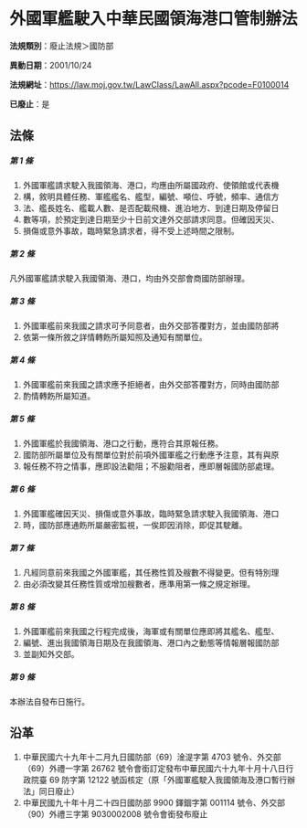 # 外國軍艦駛入中華民國領海港口管制辦法

**法規類別**：廢止法規＞國防部

**異動日期**：2001/10/24  

**法規網址**：https://law.moj.gov.tw/LawClass/LawAll.aspx?pcode=F0100014

**已廢止**：是



## 法條
##### 第 1 條
1. 外國軍艦請求駛入我國領海、港口，均應由所屬國政府、使領館或代表機
1. 構，敘明具體任務、軍艦艦名、艦型，編號、噸位、呼號，頻率、通信方
1. 法、艦長姓名、艦載人數、是否配載飛機、進泊地方、到達日期及停留日
1. 數等項，於預定到達日期至少十日前文達外交部請求同意。但確因天災、
1. 損傷或意外事故，臨時緊急請求者，得不受上述時間之限制。

##### 第 2 條
凡外國軍艦請求駛入我國領海、港口，均由外交部會商國防部辦理。

##### 第 3 條
1. 外國軍艦前來我國之請求可予同意者，由外交部答覆對方，並由國防部將
1. 依第一條所敘之詳情轉飭所屬知照及通知有關單位。

##### 第 4 條
1. 外國軍艦前來我國之請求應予拒絕者，由外交部答覆對方，同時由國防部
1. 酌情轉飭所屬知道。

##### 第 5 條
1. 外國軍艦於我國領海、港口之行動，應符合其原報任務。
1. 國防部所屬單位及有關單位對於前項外國軍艦之行動應予注意，其有與原
1. 報任務不符之情事，應即設法勸阻；不服勸阻者，應即層報國防部處理。

##### 第 6 條
1. 外國軍艦確因天災、損傷或意外事故，臨時緊急請求駛入我國領海、港口
1. 時，國防部應通飭所屬嚴密監視，一俟即因消除，即促其駛離。

##### 第 7 條
1. 凡經同意前來我國之外國軍艦，其任務性質及艘數不得變更。但有特別理
1. 由必須改變其任務性質或增加艘數者，應準用第一條之規定辦理。

##### 第 8 條
1. 外國軍艦前來我國之行程完成後，海軍或有關單位應即將其艦名、艦型、
1. 編號、進出我國領海日期及在我國領海、港口內之動態等情報層報國防部
1. 並副知外交部。

##### 第 9 條
本辦法自發布日施行。

## 沿革
1. 中華民國六十九年十二月九日國防部（69）淦湜字第 4703 號令、外交部（69）外禮一字第 26762  號令會銜訂定發布中華民國六十九年十月十八日行政院臺 69 防字第 12122 號函核定（原「外國軍艦駛入我國領海及港口暫行辦法」同日廢止）
1. 中華民國九十年十月二十四日國防部 9900 鐸錮字第 001114 號令、外交部（90）外禮三字第 9030002008 號令會銜發布廢止
